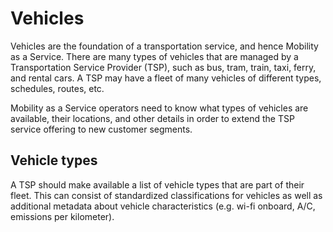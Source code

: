 # Vehicles

Vehicles are the foundation of a transportation service, and hence Mobility as a Service. There are many types of vehicles that are managed by a Transportation Service Provider \(TSP\), such as bus, tram, train, taxi, ferry, and rental cars. A TSP may have a fleet of many vehicles of different types, schedules, routes, etc.

Mobility as a Service operators need to know what types of vehicles are available, their locations, and other details in order to extend the TSP service offering to new customer segments.

## Vehicle types

A TSP should make available a list of vehicle types that are part of their fleet. This can consist of standardized classifications for vehicles as well as additional metadata about vehicle characteristics \(e.g. wi-fi onboard, A/C, emissions per kilometer\).

